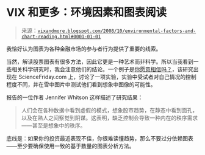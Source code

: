 <!--yml

分类：未分类

日期：2024-05-18 18:23:48

-->

# VIX 和更多：环境因素和图表阅读

> 来源：[`vixandmore.blogspot.com/2008/10/environmental-factors-and-chart-reading.html#0001-01-01`](http://vixandmore.blogspot.com/2008/10/environmental-factors-and-chart-reading.html#0001-01-01)

我恰好认为图表为各种金融市场的参与者行为提供了重要的线索。

当然，解读股票图表有很多方法，因此它更是一种艺术而非科学。所以当我看到一些相关科学研究时，我会注意他们的结论。一个例子是[你愿意相信吗？](http://www.sciencefriday.com/program/archives/200810037)，该研究出现在 ScienceFriday.com 上，讨论了一项实验，实验中受试者对自己情况的控制程度不同，并在雪中图片中测试他们看到想象中图像的可能性。

报告的一位作者 Jennifer Whitson 这样描述了研究结果：

> 人们会在各种数据中看到虚假的模式，想象股市趋势，在静态中看到面孔，以及在熟人之间察觉到阴谋。这表明，缺乏控制会导致一种内在的秩序需求——甚至是想象中的秩序。

底线是：如果你的投资最近表现不佳，你很难读懂趋势，那么不要过分依赖图表——至少要确保使用一致的基于数量的图表分析方法。
